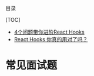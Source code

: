 目录

[TOC]


- [4个问题带你进阶React Hooks](https://segmentfault.com/a/1190000022163955#item-4-7)
- [React Hooks 你真的用对了吗？](https://zhuanlan.zhihu.com/p/85969406)


# 常见面试题